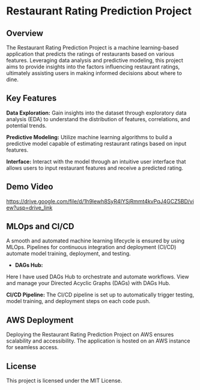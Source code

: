 # Restaurant Rating Prediction Project

## Overview

The Restaurant Rating Prediction Project is a machine learning-based application that predicts the ratings of restaurants based on various features. Leveraging data analysis and predictive modeling, this project aims to provide insights into the factors influencing restaurant ratings, ultimately assisting users in making informed decisions about where to dine.

## Key Features

**Data Exploration:** Gain insights into the dataset through exploratory data analysis (EDA) to understand the distribution of features, correlations, and potential trends.

**Predictive Modeling:** Utilize machine learning algorithms to build a predictive model capable of estimating restaurant ratings based on input features.

**Interface:** Interact with the model through an intuitive user interface that allows users to input restaurant features and receive a predicted rating.

## Demo Video

https://drive.google.com/file/d/1h9lewh8SyR4IYSjRmmt4kvPqJ4GCZ5BD/view?usp=drive_link

## MLOps and CI/CD

A smooth and automated machine learning lifecycle is ensured by using MLOps. Pipelines for continuous integration and deployment (CI/CD) automate model training, deployment, and testing.

- **DAGs Hub:**

Here I have used DAGs Hub to orchestrate and automate workflows. View and manage your Directed Acyclic Graphs (DAGs) with DAGs Hub.

**CI/CD Pipeline:**
The CI/CD pipeline is set up to automatically trigger testing, model training, and deployment steps on each code push.

## AWS Deployment

Deploying the Restaurant Rating Prediction Project on AWS ensures scalability and accessibility. The application is hosted on an AWS instance for seamless access.

## License

This project is licensed under the MIT License.
